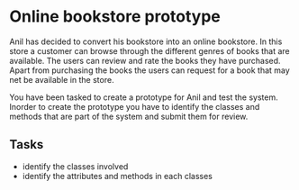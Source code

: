 # Online bookstore prototype

Anil has decided to convert his bookstore into an online bookstore. In this store a customer can browse through the 
different genres of books that are available. The users can review and rate the books they have purchased. Apart from 
purchasing the books the users can request for a book that may net be available in the store. 

You have been tasked to create a prototype for Anil and test the system. Inorder to create the prototype you have to 
identify the classes and methods that are part of the system and submit them for review.

## Tasks

- identify the classes involved
- identify the attributes and methods in each classes